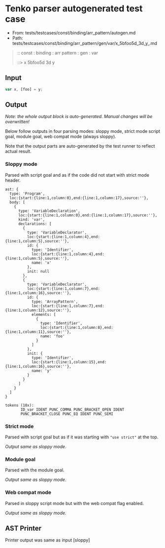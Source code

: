 # Tenko parser autogenerated test case

- From: tests/testcases/const/binding/arr_pattern/autogen.md
- Path: tests/testcases/const/binding/arr_pattern/gen/var/x_5bfoo5d_3d_y_.md

> :: const : binding : arr pattern : gen : var
>
> ::> x 5bfoo5d 3d y

## Input


`````js
var x, [foo] = y;
`````

## Output

_Note: the whole output block is auto-generated. Manual changes will be overwritten!_

Below follow outputs in four parsing modes: sloppy mode, strict mode script goal, module goal, web compat mode (always sloppy).

Note that the output parts are auto-generated by the test runner to reflect actual result.

### Sloppy mode

Parsed with script goal and as if the code did not start with strict mode header.

`````
ast: {
  type: 'Program',
  loc:{start:{line:1,column:0},end:{line:1,column:17},source:''},
  body: [
    {
      type: 'VariableDeclaration',
      loc:{start:{line:1,column:0},end:{line:1,column:17},source:''},
      kind: 'var',
      declarations: [
        {
          type: 'VariableDeclarator',
          loc:{start:{line:1,column:4},end:{line:1,column:5},source:''},
          id: {
            type: 'Identifier',
            loc:{start:{line:1,column:4},end:{line:1,column:5},source:''},
            name: 'x'
          },
          init: null
        },
        {
          type: 'VariableDeclarator',
          loc:{start:{line:1,column:7},end:{line:1,column:16},source:''},
          id: {
            type: 'ArrayPattern',
            loc:{start:{line:1,column:7},end:{line:1,column:12},source:''},
            elements: [
              {
                type: 'Identifier',
                loc:{start:{line:1,column:8},end:{line:1,column:11},source:''},
                name: 'foo'
              }
            ]
          },
          init: {
            type: 'Identifier',
            loc:{start:{line:1,column:15},end:{line:1,column:16},source:''},
            name: 'y'
          }
        }
      ]
    }
  ]
}

tokens (10x):
       ID_var IDENT PUNC_COMMA PUNC_BRACKET_OPEN IDENT
       PUNC_BRACKET_CLOSE PUNC_EQ IDENT PUNC_SEMI
`````

### Strict mode

Parsed with script goal but as if it was starting with `"use strict"` at the top.

_Output same as sloppy mode._

### Module goal

Parsed with the module goal.

_Output same as sloppy mode._

### Web compat mode

Parsed in sloppy script mode but with the web compat flag enabled.

_Output same as sloppy mode._

## AST Printer

Printer output was same as input [sloppy]
